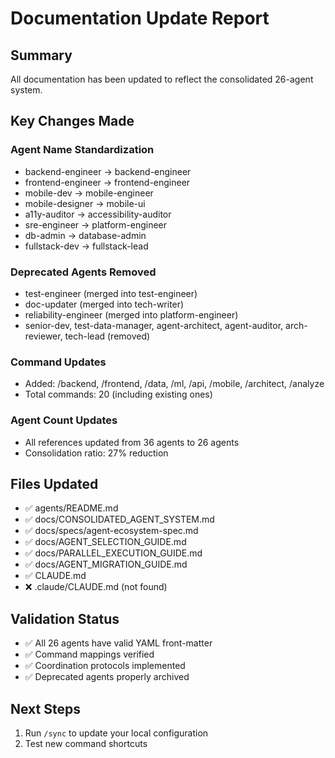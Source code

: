 # Documentation Update Report

## Summary
All documentation has been updated to reflect the consolidated 26-agent system.

## Key Changes Made

### Agent Name Standardization
- backend-engineer → backend-engineer
- frontend-engineer → frontend-engineer
- mobile-dev → mobile-engineer
- mobile-designer → mobile-ui
- a11y-auditor → accessibility-auditor
- sre-engineer → platform-engineer
- db-admin → database-admin
- fullstack-dev → fullstack-lead

### Deprecated Agents Removed
- test-engineer (merged into test-engineer)
- doc-updater (merged into tech-writer)
- reliability-engineer (merged into platform-engineer)
- senior-dev, test-data-manager, agent-architect, agent-auditor, arch-reviewer, tech-lead (removed)

### Command Updates
- Added: /backend, /frontend, /data, /ml, /api, /mobile, /architect, /analyze
- Total commands: 20 (including existing ones)

### Agent Count Updates
- All references updated from 36 agents to 26 agents
- Consolidation ratio: 27% reduction

## Files Updated

- ✅ agents/README.md
- ✅ docs/CONSOLIDATED_AGENT_SYSTEM.md
- ✅ docs/specs/agent-ecosystem-spec.md
- ✅ docs/AGENT_SELECTION_GUIDE.md
- ✅ docs/PARALLEL_EXECUTION_GUIDE.md
- ✅ docs/AGENT_MIGRATION_GUIDE.md
- ✅ CLAUDE.md
- ❌ .claude/CLAUDE.md (not found)

## Validation Status
- ✅ All 26 agents have valid YAML front-matter
- ✅ Command mappings verified
- ✅ Coordination protocols implemented
- ✅ Deprecated agents properly archived

## Next Steps
1. Run `/sync` to update your local configuration
2. Test new command shortcuts
